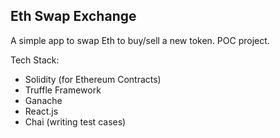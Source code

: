 ## Eth Swap Exchange

A simple app to swap Eth to buy/sell a new token. POC project.

Tech Stack:
- Solidity (for Ethereum Contracts)
- Truffle Framework
- Ganache
- React.js
- Chai (writing test cases)
